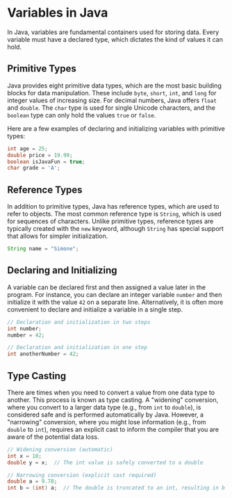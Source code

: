 # Variables in Java

In Java, variables are fundamental containers used for storing data. Every variable must have a declared type, which dictates the kind of values it can hold.

## Primitive Types

Java provides eight primitive data types, which are the most basic building blocks for data manipulation. These include `byte`, `short`, `int`, and `long` for integer values of increasing size. For decimal numbers, Java offers `float` and `double`. The `char` type is used for single Unicode characters, and the `boolean` type can only hold the values `true` or `false`.

Here are a few examples of declaring and initializing variables with primitive types:

```java
int age = 25;
double price = 19.99;
boolean isJavaFun = true;
char grade = 'A';
```

## Reference Types

In addition to primitive types, Java has reference types, which are used to refer to objects. The most common reference type is `String`, which is used for sequences of characters. Unlike primitive types, reference types are typically created with the `new` keyword, although `String` has special support that allows for simpler initialization.

```java
String name = "Simone";
```

## Declaring and Initializing

A variable can be declared first and then assigned a value later in the program. For instance, you can declare an integer variable `number` and then initialize it with the value `42` on a separate line. Alternatively, it is often more convenient to declare and initialize a variable in a single step.

```java
// Declaration and initialization in two steps
int number;
number = 42;

// Declaration and initialization in one step
int anotherNumber = 42;
```

## Type Casting

There are times when you need to convert a value from one data type to another. This process is known as type casting. A "widening" conversion, where you convert to a larger data type (e.g., from `int` to `double`), is considered safe and is performed automatically by Java. However, a "narrowing" conversion, where you might lose information (e.g., from `double` to `int`), requires an explicit cast to inform the compiler that you are aware of the potential data loss.

```java
// Widening conversion (automatic)
int x = 10;
double y = x;  // The int value is safely converted to a double

// Narrowing conversion (explicit cast required)
double a = 9.78;
int b = (int) a;  // The double is truncated to an int, resulting in b = 9
```
